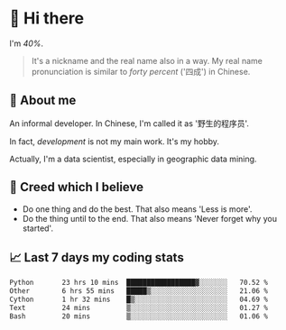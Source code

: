 # 👋 Hi there

I'm *40%*.

> It's a nickname and the real name also in a way.
> My real name pronunciation is similar to *forty percent* ('四成') in Chinese.

## :speech_balloon: About me

An informal developer. In Chinese, I'm called it as '野生的程序员'.

In fact, _development_ is not my main work. It's my hobby.

Actually, I'm a data scientist, especially in geographic data mining.

## :see_no_evil: Creed which I believe

- Do one thing and do the best. That also means 'Less is more'.
- Do the thing until to the end. That also means 'Never forget why you started'.

## :chart_with_upwards_trend: Last 7 days my coding stats

<!--START_SECTION:waka-->

```txt
Python       23 hrs 10 mins  █████████████████▓░░░░░░░   70.52 %
Other        6 hrs 55 mins   █████▒░░░░░░░░░░░░░░░░░░░   21.06 %
Cython       1 hr 32 mins    █▒░░░░░░░░░░░░░░░░░░░░░░░   04.69 %
Text         24 mins         ▒░░░░░░░░░░░░░░░░░░░░░░░░   01.27 %
Bash         20 mins         ▒░░░░░░░░░░░░░░░░░░░░░░░░   01.06 %
```

<!--END_SECTION:waka-->
